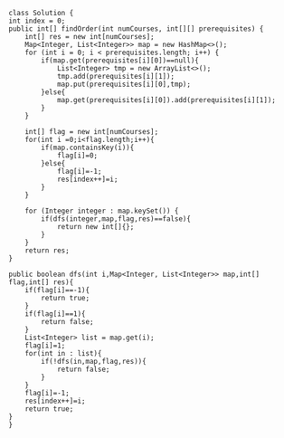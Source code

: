     class Solution {
    int index = 0;
    public int[] findOrder(int numCourses, int[][] prerequisites) {
        int[] res = new int[numCourses];
        Map<Integer, List<Integer>> map = new HashMap<>();
        for (int i = 0; i < prerequisites.length; i++) {
            if(map.get(prerequisites[i][0])==null){
                List<Integer> tmp = new ArrayList<>();
                tmp.add(prerequisites[i][1]);
                map.put(prerequisites[i][0],tmp);
            }else{
                map.get(prerequisites[i][0]).add(prerequisites[i][1]);
            }
        }

        int[] flag = new int[numCourses];
        for(int i =0;i<flag.length;i++){
            if(map.containsKey(i)){
                flag[i]=0;
            }else{
                flag[i]=-1;
                res[index++]=i;
            }
        }

        for (Integer integer : map.keySet()) {
            if(dfs(integer,map,flag,res)==false){
                return new int[]{};
            }
        }
        return res;
    }

    public boolean dfs(int i,Map<Integer, List<Integer>> map,int[] flag,int[] res){
        if(flag[i]==-1){
            return true;
        }
        if(flag[i]==1){
            return false;
        }
        List<Integer> list = map.get(i);
        flag[i]=1;
        for(int in : list){
            if(!dfs(in,map,flag,res)){
                return false;
            }
        }
        flag[i]=-1;
        res[index++]=i;
        return true;
    }
    }
